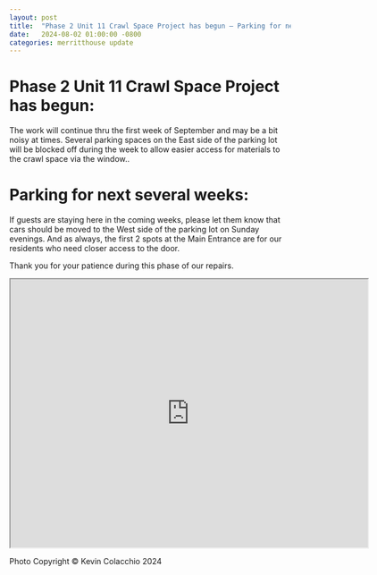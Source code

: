 ```yaml
---
layout: post
title:  "Phase 2 Unit 11 Crawl Space Project has begun – Parking for next several weeks."
date:   2024-08-02 01:00:00 -0800
categories: merritthouse update
---
```

<p><h1>	Phase 2 Unit 11 Crawl Space Project has begun: </h1> </p> <p> The work will continue thru the first week of September and may be a bit noisy at times. Several parking spaces on the East side of the parking lot will be blocked off during the week to allow easier access for materials to the crawl space via the window.. 
</p>
<p><h1>Parking for next several weeks: </h1></p> 
<p> If guests are staying here in the coming weeks, please let them know that cars should be moved to the West side of the parking lot on Sunday evenings. And as always, the first 2 spots at the Main Entrance are for our residents who need closer access to the door.
</p>
<p>Thank you for your patience during this phase of our repairs.</p>

<iframe src="https://drive.google.com/file/d/1y-1GsaDljlzvuBL-brtTiWh6ADsm7j-D/preview" width="640" height="480" allow="autoplay"></iframe>
<br>
<p>Photo Copyright © Kevin Colacchio 2024</p>



